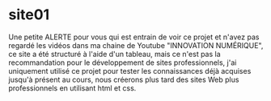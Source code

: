 # site01
Une petite ALERTE pour vous qui est entrain de voir ce  projet et n'avez pas regardé les vidéos dans ma chaine de Youtube "INNOVATION NUMÉRIQUE", ce site a été structuré à l'aide d'un tableau, mais ce n'est pas la recommandation pour le développement de sites professionnels, j'ai uniquement utilisé ce projet pour tester les connaissances déjà acquises jusqu'à présent au cours, nous créerons plus tard des sites Web plus professionnels en utilisant html et css.

